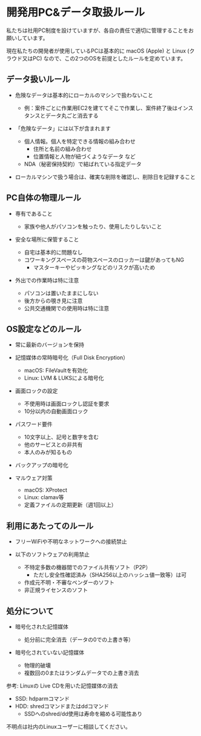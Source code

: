 # 開発用PC&データ取扱ルール

私たちは社用PC制度を設けていますが、各自の責任で適切に管理することをお願いしています。

現在私たちの開発者が使用しているPCは基本的に macOS (Apple) と Linux (クラウド又はPC) なので、この2つのOSを前提としたルールを定めています。

## データ扱いルール

- 危険なデータは基本的にローカルのマシンで扱わないこと
  - 例：案件ごとに作業用EC2を建ててそこで作業し、案件終了後はインスタンスとデータ丸ごと消去する

- 「危険なデータ」には以下が含まれます
  - 個人情報。個人を特定できる情報の組み合わせ
    - 住所と名前の組み合わせ
    - 位置情報と人物が紐づくようなデータ など
  - NDA（秘密保持契約）で結ばれている指定データ

- ローカルマシンで扱う場合は、確実な削除を確認し、削除日を記録すること

## PC自体の物理ルール

- 専有であること
  - 家族や他人がパソコンを触ったり、使用したりしないこと

- 安全な場所に保管すること
  - 自宅は基本的に問題なし
  - コワーキングスペースの荷物スペースのロッカーは鍵があってもNG
    - マスターキーやピッキングなどのリスクが高いため

- 外出での作業時は特に注意
  - パソコンは置いたままにしない
  - 後方からの覗き見に注意
  - 公共交通機関での使用時は特に注意

## OS設定などのルール

- 常に最新のバージョンを保持
- 記憶媒体の常時暗号化（Full Disk Encryption）
  - macOS: FileVaultを有効化
  - Linux: LVM & LUKSによる暗号化

- 画面ロックの設定
  - 不使用時は画面ロックし認証を要求
  - 10分以内の自動画面ロック

- パスワード要件
  - 10文字以上、記号と数字を含む
  - 他のサービスとの非共有
  - 本人のみが知るもの

- バックアップの暗号化
- マルウェア対策
  - macOS: XProtect
  - Linux: clamav等
  - 定義ファイルの定期更新（週1回以上）

## 利用にあたってのルール

- フリーWiFiや不明なネットワークへの接続禁止

- 以下のソフトウェアの利用禁止
  - 不特定多数の機器間でのファイル共有ソフト（P2P）
    - ただし安全性確認済み（SHA256以上のハッシュ値一致等）は可
  - 作成元不明・不審なベンダーのソフト
  - 非正規ライセンスのソフト

## 処分について

- 暗号化された記憶媒体
  - 処分前に完全消去（データの0での上書き等）

- 暗号化されていない記憶媒体
  - 物理的破壊
  - 複数回の0またはランダムデータでの上書き消去

参考: Linuxの Live CDを用いた記憶媒体の消去
- SSD: hdparmコマンド
- HDD: shredコマンドまたはddコマンド
  - SSDへのshred/dd使用は寿命を縮める可能性あり

不明点は社内のLinuxユーザーに相談してください。